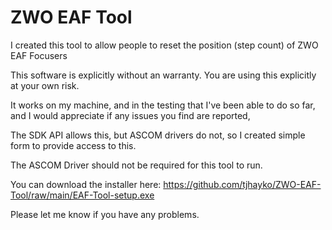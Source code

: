 # ZWO EAF Tool

I created this tool to allow people to reset the position (step count) of ZWO EAF Focusers

This software is explicitly without an warranty.
You are using this explicitly at your own risk.

It works on my machine, and in the testing that I've been able to do so far, and I would appreciate if any issues you find are reported,

The SDK API allows this, but ASCOM drivers do not, so I created simple form to provide access to this.

The ASCOM Driver should not be required for this tool to run.

You can download the installer here: https://github.com/tjhayko/ZWO-EAF-Tool/raw/main/EAF-Tool-setup.exe

Please let me know if you have any problems. 
